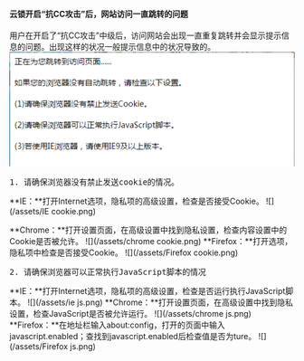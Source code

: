 #### 云锁开启“抗CC攻击”后，网站访问一直跳转的问题

用户在开启了“抗CC攻击”中级后，访问网站会出现一直重复跳转并会显示提示信息的问题。出现这样的状况一般提示信息中的状况导致的。
![](/assets/cc跳转.png)
   <pre>1. 请确保浏览器没有禁止发送cookie的情况。</pre>

**IE：**打开Internet选项，隐私项的高级设置，检查是否接受Cookie。
![](/assets/IE cookie.png)

**Chrome：**打开设置页面，在高级设置中找到隐私设置，检查内容设置中的Cookie是否被允许。
![](/assets/chrome cookie.png)
**Firefox：**打开选项，隐私项中检查是否接受Cookie。
![](/assets/Firefox cookie.png)
   <pre>2. 请确保浏览器可以正常执行JavaScript脚本的情况</pre>

**IE：**打开Internet选项，隐私项的高级设置，检查是否运行执行JavaScript脚本。
![](/assets/ie js.png)
**Chrome：**打开设置页面，在高级设置中找到隐私设置，检查JavaScript是否被允许运行。
![](/assets/chrome js.png)
**Firefox：**在地址栏输入about:config，打开的页面中输入javascript.enabled；查找到javascript.enabled后检查值是否为ture。
![](/assets/Firefox js.png)